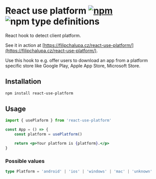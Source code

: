 # React use platform [![npm](https://img.shields.io/npm/v/react-use-platform.svg)](https://www.npmjs.com/package/react-use-platform) ![npm type definitions](https://img.shields.io/npm/types/react-use-platform.svg)

React hook to detect client platform.

See it in action at [https://filipchalupa.cz/react-use-platform/](https://filipchalupa.cz/react-use-platform/).

Use this hook to e.g. offer users to download an app from a platform specific store like Google Play, Apple App Store, Microsoft Store.

## Installation

```bash
npm install react-use-platform
```

## Usage

```jsx
import { usePlaform } from 'react-use-platform'

const App = () => {
	const platform = usePlatform()

	return <p>Your platform is {platform}.</p>
}
```

### Possible values

```typescript
type Platform = 'android' | 'ios' | 'windows' | 'mac' | 'unknown'
```
